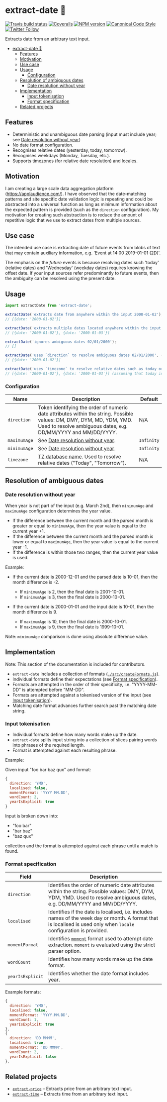 <a name="extract-date"></a>
# extract-date 📅

[![Travis build status](http://img.shields.io/travis/gajus/extract-date/master.svg?style=flat-square)](https://travis-ci.org/gajus/extract-date)
[![Coveralls](https://img.shields.io/coveralls/gajus/extract-date.svg?style=flat-square)](https://coveralls.io/github/gajus/extract-date)
[![NPM version](http://img.shields.io/npm/v/extract-date.svg?style=flat-square)](https://www.npmjs.org/package/extract-date)
[![Canonical Code Style](https://img.shields.io/badge/code%20style-canonical-blue.svg?style=flat-square)](https://github.com/gajus/canonical)
[![Twitter Follow](https://img.shields.io/twitter/follow/kuizinas.svg?style=social&label=Follow)](https://twitter.com/kuizinas)

Extracts date from an arbitrary text input.

* [extract-date 📅](#extract-date)
    * [Features](#extract-date-features)
    * [Motivation](#extract-date-motivation)
    * [Use case](#extract-date-use-case)
    * [Usage](#extract-date-usage)
        * [Configuration](#extract-date-usage-configuration)
    * [Resolution of ambiguous dates](#extract-date-resolution-of-ambiguous-dates)
        * [Date resolution without year](#extract-date-resolution-of-ambiguous-dates-date-resolution-without-year)
    * [Implementation](#extract-date-implementation)
        * [Input tokenisation](#extract-date-implementation-input-tokenisation)
        * [Format specification](#extract-date-implementation-format-specification)
    * [Related projects](#extract-date-related-projects)


<a name="extract-date-features"></a>
## Features

* Deterministic and unambiguous date parsing (input must include year; see [Date resolution without year](#date-resolution-without-year))
* No date format configuration.
* Recognises relative dates (yesterday, today, tomorrow).
* Recognises weekdays (Monday, Tuesday, etc.).
* Supports timezones (for relative date resolution) and locales.

<a name="extract-date-motivation"></a>
## Motivation

I am creating a large scale data aggregation platform (https://applaudience.com/). I have observed that the date-matching patterns and site specific date validation logic is repeating and could be abstracted into a universal function as long as minimum information about the expected pattern is provided (such as the `direction` configuration). My motivation for creating such abstraction is to reduce the amount of repetitive logic that we use to extract dates from multiple sources.

<a name="extract-date-use-case"></a>
## Use case

The intended use case is extracting date of future events from blobs of text that may contain auxiliary information, e.g. 'Event at 14:00 2019-01-01 (2D)'.

The emphasis on the _future_ events is because resolving dates such 'today' (relative dates) and 'Wednesday' (weekday dates) requires knowing the offset date. If your input sources refer predominantly to future events, then the ambiguity can be resolved using the present date.

<a name="extract-date-usage"></a>
## Usage

```js
import extractDate from 'extract-date';

extractDate('extracts date from anywhere within the input 2000-01-02');
// [{date: '2000-01-02'}]

extractDate('extracts multiple dates located anywhere within the input: 2000-01-02, 2000-01-03');
// [{date: '2000-01-02'}, {date: '2000-01-03'}]

extractDate('ignores ambiguous dates 02/01/2000');
// []

extractDate('uses `direction` to resolve ambiguous dates 02/01/2000', {direction: 'DMY'});
// [{date: '2000-01-02'}]

extractDate('uses `timezone` to resolve relative dates such as today or tomorrow', {timezone: 'Europe/London'});
// [{date: '2000-01-02'}, {date: '2000-01-03'}] (assuming that today is 2000-01-02)

```

<a name="extract-date-usage-configuration"></a>
### Configuration

|Name|Description|Default|
|---|---|---|
|`direction`|Token identifying the order of numeric date attributes within the string. Possible values: DM, DMY, DYM, MD, YDM, YMD. Used to resolve ambiguous dates, e.g. DD/MM/YYYY and MM/DD/YYYY.|N/A|
|`maximumAge`|See [Date resolution without year](#date-resolution-without-year).|`Infinity`|
|`minimumAge`|See [Date resolution without year](#date-resolution-without-year).|`Infinity`|
|`timezone`|[TZ database name](https://en.wikipedia.org/wiki/List_of_tz_database_time_zones). Used to resolve relative dates ("Today", "Tomorrow").|N/A|

<a name="extract-date-resolution-of-ambiguous-dates"></a>
## Resolution of ambiguous dates

<a name="extract-date-resolution-of-ambiguous-dates-date-resolution-without-year"></a>
### Date resolution without year

When year is not part of the input (e.g. March 2nd), then `minimumAge` and `maximumAge` configuration determines the year value.

* If the difference between the current month and the parsed month is greater or equal to `minimumAge`, then the year value is equal to the current year +1.
* If the difference between the current month and the parsed month is lower or equal to `maximumAge`, then the year value is equal to the current year -1.
* If the difference is within those two ranges, then the current year value is used.

Example:

* If the current date is 2000-12-01 and the parsed date is 10-01, then the month difference is -2.
  * If `minimumAge` is 2, then the final date is 2001-10-01.
  * If `minimumAge` is 3, then the final date is 2000-10-01.

* If the current date is 2000-01-01 and the input date is 10-01, then the month difference is 9.
  * If `maximumAge` is 10, then the final date is 2000-10-01.
  * If `maximumAge` is 9, then the final date is 1999-10-01.

Note: `minimumAge` comparison is done using absolute difference value.

<a name="extract-date-implementation"></a>
## Implementation

Note: This section of the documentation is included for contributors.

* `extract-date` includes a collection of formats ([`./src/createFormats.js`](./src/createFormats.js)).
* Individual formats define their expectations (see [Format specification](#format-specification)).
* Formats are attempted in the order of their specificity, i.e. "YYYY-MM-DD" is attempted before "MM-DD".
* Formats are attempted against a tokenised version of the input (see [Input tokenisation](#input-tokenisation)).
* Matching date format advances further search past the matching date string.

<a name="extract-date-implementation-input-tokenisation"></a>
### Input tokenisation

* Individual formats define how many words make up the date.
* `extract-date` splits input string into a collection of slices pairing words into phrases of the required length.
* Format is attempted against each resulting phrase.

Example:

Given input "foo bar baz qux" and format:

```js
{
  direction: 'YMD',
  localised: false,
  momentFormat: 'YYYY MM.DD',
  wordCount: 2,
  yearIsExplicit: true
}

```

Input is broken down into:

* "foo bar"
* "bar baz"
* "baz qux"

collection and the format is attempted against each phrase until a match is found.

<a name="extract-date-implementation-format-specification"></a>
### Format specification

|Field|Description|
|---|---|
|`direction`|Identifies the order of numeric date attributes within the string. Possible values: DMY, DYM, YDM, YMD. Used to resolve ambiguous dates, e.g. DD/MM/YYYY and MM/DD/YYYY.|
|`localised`|Identifies if the date is localised, i.e. includes names of the week day or month. A format that is localised is used only when `locale` configuration is provided.|
|`momentFormat`|Identifies [`moment`](https://www.npmjs.org/package/moment) format used to attempt date extraction. `moment` is evaluated using the strict parser option.|
|`wordCount`|Identifies how many words make up the date format.|
|`yearIsExplicit`|Identifies whether the date format includes year.|

Example formats:

```js
{
  direction: 'YMD',
  localised: false,
  momentFormat: 'YYYY.MM.DD',
  wordCount: 1,
  yearIsExplicit: true
},
{
  direction: 'DD MMMM',
  localised: true,
  momentFormat: 'DD MMMM',
  wordCount: 2,
  yearIsExplicit: false
},

```

<a name="extract-date-related-projects"></a>
## Related projects

* [`extract-price`](https://github.com/gajus/extract-price) – Extracts price from an arbitrary text input.
* [`extract-time`](https://github.com/gajus/extract-time) – Extracts time from an arbitrary text input.
